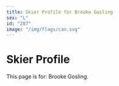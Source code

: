 ```yaml
---
title: Skier Profile for Brooke Gosling
sex: "L"
id: "207"
image: "/img/flags/can.svg" 
---
```


# Skier Profile

This page is for: Brooke Gosling.
    